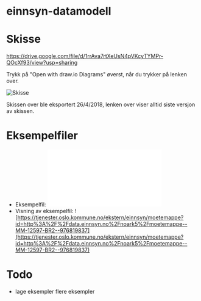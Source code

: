 # einnsyn-datamodell

# Skisse

https://drive.google.com/file/d/1rrAva7rtXeUsN4pVKcyTYMPr-QOcXf93/view?usp=sharing

Trykk på "Open with draw.io Diagrams" øverst, når du trykker på lenken over.

![Skisse](Møtemodell.png)

Skissen over ble eksportert 26/4/2018, lenken over viser alltid siste versjon av skissen.

# Eksempelfiler
 - Eksempelfil: ![moetemappe2-ny-modell.xml](moetemappe2-ny-modell.xml)
 - Visning av eksempelfil: ![https://tjenester.oslo.kommune.no/ekstern/einnsyn/moetemappe?id=http%3A%2F%2Fdata.einnsyn.no%2Fnoark5%2Fmoetemappe--MM-12597-BR2--976819837](https://tjenester.oslo.kommune.no/ekstern/einnsyn/moetemappe?id=http%3A%2F%2Fdata.einnsyn.no%2Fnoark5%2Fmoetemappe--MM-12597-BR2--976819837)

# Todo
 - lage eksempler flere eksempler

